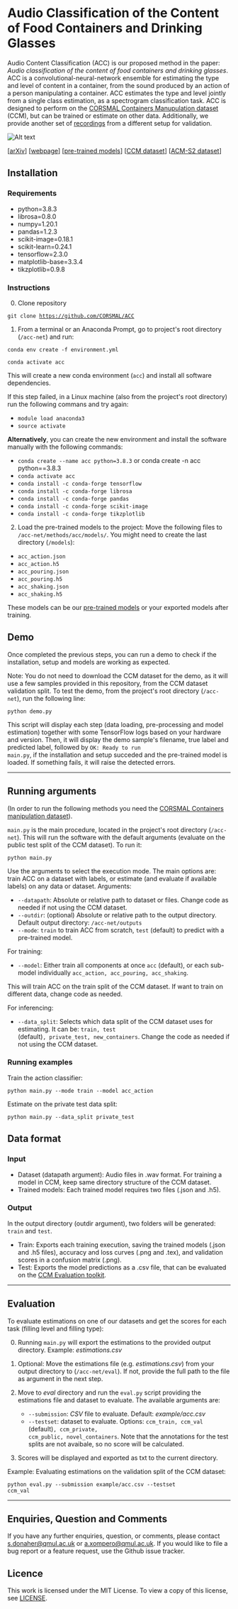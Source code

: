# Audio Classification of the Content of Food Containers and Drinking Glasses

Audio Content Classification (ACC) is our proposed method in the paper: *Audio classification of the content of food containers and drinking glasses*.
ACC is a convolutional-neural-network ensemble for estimating the type and level of content in a container, from the sound produced by an action of a person manipulating a container. ACC estimates the type and level jointly from a single class estimation, as a spectrogram classification task. ACC is designed to perform on the [CORSMAL Containers Manupulation dataset](http://corsmal.eecs.qmul.ac.uk/containers_manip.html) (CCM), but can be trained or estimate on other data. Additionally, we provide another set of [recordings](https://zenodo.org/record/4770439#.YKPacSbTU5k) from a different setup for validation.


![Alt text](acc_image.png)

[[arXiv](https://arxiv.org/)]
[[webpage](http://corsmal.eecs.qmul.ac.uk/containers_manip.html)]
[[pre-trained models](https://zenodo.org/record/4770061#.YKPJtCbTU5k)]
[[CCM dataset](http://corsmal.eecs.qmul.ac.uk/containers_manip.html)]
[[ACM-S2 dataset](https://zenodo.org/record/4770439#.YKPacSbTU5k)]

## Installation

### Requirements
* python=3.8.3
* librosa=0.8.0
* numpy=1.20.1
* pandas=1.2.3
* scikit-image=0.18.1
* scikit-learn=0.24.1
* tensorflow=2.3.0
* matplotlib-base=3.3.4
* tikzplotlib=0.9.8

### Instructions

0. Clone repository

<code>git clone https://github.com/CORSMAL/ACC</code>

1. From a terminal or an Anaconda Prompt, go to project's root directory (<code>/acc-net</code>) and run: 

<code>conda env create -f environment.yml</code>

<code>conda activate acc</code>

This will create a new conda environment (<code>acc</code>) and install all software dependencies.

If this step failed, in a Linux machine (also from the project's root directory) run the following commans and try again:

* <code>module load anaconda3</code>
* <code>source activate</code>

**Alternatively**, you can create the new environment and install the software manually with the following commands:

* <code>conda create --name acc python=3.8.3</code> or conda create -n acc python==3.8.3
* <code>conda activate acc</code>
* <code>conda install -c conda-forge tensorflow</code>
* <code>conda install -c conda-forge librosa</code>
* <code>conda install -c conda-forge pandas</code>
* <code>conda install -c conda-forge scikit-image</code>
* <code>conda install -c conda-forge tikzplotlib</code>


2. Load the pre-trained models to the project:
Move the following files to <code>/acc-net/methods/acc/models/</code>. You might need to create the last directory (<code>/models</code>):

* <code>acc_action.json</code>
* <code>acc_action.h5</code>
* <code>acc_pouring.json</code>
* <code>acc_pouring.h5</code>
* <code>acc_shaking.json</code>
* <code>acc_shaking.h5</code>

These models can be our [pre-trained models](https://zenodo.org/record/4770061#.YKPJtCbTU5k) or your exported models after training.

## Demo

Once completed the previous steps, you can run a demo to check if the installation, setup and models are working as expected.

Note: You do not need to download the CCM dataset for the demo, as it will use a few samples provided in this repository, from the CCM dataset validation split. To test the demo, from the project's root directory (<code>/acc-net</code>), run the following line:

<code>python demo.py</code>

This script will display each step (data loading, pre-processing and model estimation) together with some TensorFlow logs based on your hardware and version. Then, it will display the demo sample's filename, true label and predicted label, followed by <code>OK: Ready to run main.py</code>, if the installation and setup succeded and the pre-trained model is loaded. If something fails, it will raise the detected errors.

---

## Running arguments
(In order to run the following methods you need the [CORSMAL Containers manipulation dataset](http://corsmal.eecs.qmul.ac.uk/containers_manip.html)).

<code>main.py</code> is the main procedure, located in the project's root directory (<code>/acc-net</code>). This will run the software with the default arguments (evaluate on the public test split of the CCM dataset). To run it:

<code>python main.py</code>

Use the arguments to select the execution mode. The main options are: train ACC on a dataset with labels, or estimate (and evaluate if available labels) on any data or dataset. Arguments:

- `--datapath`: Absolute or relative path to dataset or files. Change code as needed if not using the CCM dataset.
- `--outdir`: (optional) Absolute or relative path to the output directory. Default output directory: <code>/acc-net/outputs</code>
- `--mode`: <code>train</code> to train ACC from scratch, <code>test</code> (default) to predict with a pre-trained model.

For training:
- `--model`: Either train all components at once <code>acc</code> (default), or each sub-model individually <code>acc_action, acc_pouring, acc_shaking</code>.

This will train ACC on the train split of the CCM dataset. If want to train on different data, change code as needed.

For inferencing:
- `--data_split`: Selects which data split of the CCM dataset uses for estimating. It can be: <code>train, test </code>(default)<code>, private_test, new_containers</code>. Change the code as needed if not using the CCM dataset.

### Running examples

Train the action classifier:

<code>python main.py --mode train --model acc_action</code>

Estimate on the private test data split:

<code>python main.py --data_split private_test</code>

## Data format

### Input
* Dataset (datapath argument): Audio files in .wav format. For training a model in CCM, keep same directory structure of the CCM dataset.
* Trained models: Each trained model requires two files (.json and .h5).</code>

### Output
In the output directory (outdir argument), two folders will be generated: <code>train</code> and <code>test</code>.
* Train: Exports each training execution, saving the trained models (.json and .h5 files), accuracy and loss curves (.png and .tex), and validation scores in a confusion matrix (.png).
* Test: Exports the model predictions as a .csv file, that can be evaluated on the [CCM Evaluation toolkit](https://github.com/CORSMAL/CORSMALChallengeEvalToolkit).

---

## Evaluation

To evaluate estimations on one of our datasets and get the scores for each task (filling level and filling type):

0. Running <code>main.py</code> will export the estimations to the provided output directory. Example: *estimations.csv*

1. Optional: Move the estimations file (e.g. *estimations.csv*) from your output directory to (<code>/acc-net/eval</code>). If not, provide the full path to the file as argument in the next step.

2. Move to *eval* directory and run the <code>eval.py</code> script providing the estimations file and dataset to evaluate. The available arguments are:
    * `--submission`: *CSV* file to evaluate. Default: *example/acc.csv*
    * `--testset`: dataset to evaluate. Options: <code>ccm_train, ccm_val</code> (default)<code>, ccm_private, ccm_public, novel_containers</code>. Note that the annotations for the test splits are not avaibale, so no score will be calculated.

3. Scores will be displayed and exported as txt to the current directory.

Example: Evaluating estimations on the validation split of the CCM dataset:

<code>python eval.py --submission example/acc.csv --testset ccm_val</code>

---

## Enquiries, Question and Comments

If you have any further enquiries, question, or comments, please contact <email>s.donaher@qmul.ac.uk</email> or <email>a.xompero@qmul.ac.uk</email>. 
If you would like to file a bug report or a feature request, use the Github issue tracker. 


## Licence

This work is licensed under the MIT License.  To view a copy of this license, see
[LICENSE](LICENSE).


